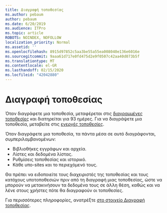 ```yaml
---
title: Διαγραφή τοποθεσίας
ms.author: pebaum
author: pebaum
ms.date: 6/20/2019
ms.audience: ITPro
ms.topic: article
ROBOTS: NOINDEX, NOFOLLOW
localization_priority: Normal
ms.assetid: ''
ms.openlocfilehash: 8915d97852c5aa3be55a55ea008040e136e6016e
ms.sourcegitcommit: 9aaa61d717e0fd475d2e9f0507c42aa40d073b5f
ms.translationtype: MT
ms.contentlocale: el-GR
ms.lasthandoff: 02/15/2020
ms.locfileid: "42042880"
---
```

# <a name="delete-a-site"></a>Διαγραφή τοποθεσίας

Όταν διαγράφετε μια τοποθεσία, μεταφέρεται στις [διαγραμμένες τοποθεσίες](https://admin.microsoft.com/sharepoint?page=recyclebin&modern=true) και διατηρείται για 93 ημέρες. Για να διαγράψετε μια τοποθεσία, μεταβείτε στις [ενεργές τοποθεσίες](https://admin.microsoft.com/sharepoint?page=sitemanagement&modern=true). 

Όταν διαγράφετε μια τοποθεσία, τα πάντα μέσα σε αυτό διαγράφονται, συμπεριλαμβανομένων:

- Βιβλιοθήκες εγγράφων και αρχεία.
- Λίστες και δεδομένα λίστας.
- Ρυθμίσεις τοποθεσίας και ιστορικό.
- Κάθε υπο-sites και το περιεχόμενό τους.

Θα πρέπει να ειδοποιείτε τους διαχειριστές της τοποθεσίας και τους κατόχους υποτοποθεσιών πριν από τη διαγραφή μιας τοποθεσίας, ώστε να μπορούν να μετακινήσουν τα δεδομένα τους σε άλλη θέση, καθώς και να λένε στους χρήστες πότε θα διαγραφούν οι τοποθεσίες.

Για περισσότερες πληροφορίες, ανατρέξτε [στο στοιχείο Διαγραφή τοποθεσίας](https://docs.microsoft.com/sharepoint/delete-site-collection).
